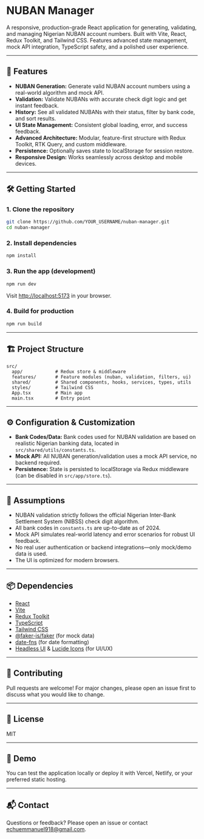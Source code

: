 # NUBAN Manager

A responsive, production-grade React application for generating, validating, and managing Nigerian NUBAN account numbers. Built with Vite, React, Redux Toolkit, and Tailwind CSS. Features advanced state management, mock API integration, TypeScript safety, and a polished user experience.

---

## 🚀 Features

- **NUBAN Generation:** Generate valid NUBAN account numbers using a real-world algorithm and mock API.
- **Validation:** Validate NUBANs with accurate check digit logic and get instant feedback.
- **History:** See all validated NUBANs with their status, filter by bank code, and sort results.
- **UI State Management:** Consistent global loading, error, and success feedback.
- **Advanced Architecture:** Modular, feature-first structure with Redux Toolkit, RTK Query, and custom middleware.
- **Persistence:** Optionally saves state to localStorage for session restore.
- **Responsive Design:** Works seamlessly across desktop and mobile devices.

---

## 🛠️ Getting Started

### 1. Clone the repository

```bash
git clone https://github.com/YOUR_USERNAME/nuban-manager.git
cd nuban-manager
```

### 2. Install dependencies

```bash
npm install
```

### 3. Run the app (development)

```bash
npm run dev
```

Visit [http://localhost:5173](http://localhost:5173) in your browser.

### 4. Build for production

```bash
npm run build
```

---

## 🏗️ Project Structure

```
src/
  app/            # Redux store & middleware
  features/       # Feature modules (nuban, validation, filters, ui)
  shared/         # Shared components, hooks, services, types, utils
  styles/         # Tailwind CSS
  App.tsx         # Main app
  main.tsx        # Entry point
```

---

## ⚙️ Configuration & Customization

- **Bank Codes/Data:** Bank codes used for NUBAN validation are based on realistic Nigerian banking data, located in `src/shared/utils/constants.ts`.
- **Mock API:** All NUBAN generation/validation uses a mock API service, no backend required.
- **Persistence:** State is persisted to localStorage via Redux middleware (can be disabled in `src/app/store.ts`).

---

## 📝 Assumptions

- NUBAN validation strictly follows the official Nigerian Inter-Bank Settlement System (NIBSS) check digit algorithm.
- All bank codes in `constants.ts` are up-to-date as of 2024.
- Mock API simulates real-world latency and error scenarios for robust UI feedback.
- No real user authentication or backend integrations—only mock/demo data is used.
- The UI is optimized for modern browsers.

---

## 📦 Dependencies

- [React](https://react.dev/)
- [Vite](https://vitejs.dev/)
- [Redux Toolkit](https://redux-toolkit.js.org/)
- [TypeScript](https://www.typescriptlang.org/)
- [Tailwind CSS](https://tailwindcss.com/)
- [@faker-js/faker](https://fakerjs.dev/) (for mock data)
- [date-fns](https://date-fns.org/) (for date formatting)
- [Headless UI](https://headlessui.dev/) & [Lucide Icons](https://lucide.dev/) (for UI/UX)

---

## 🤝 Contributing

Pull requests are welcome! For major changes, please open an issue first to discuss what you would like to change.

---

## 📄 License

MIT

---

## 🔗 Demo

You can test the application locally or deploy it with Vercel, Netlify, or your preferred static hosting.

---

## 📬 Contact

Questions or feedback? Please open an issue or contact echuemmanuel918@gmail.com.
